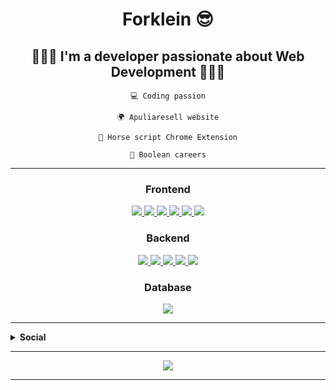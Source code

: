   <h1 align="center">Forklein 😎</h1>

  <div class="description" align="center">
  <h2>👨🏾‍💻 I'm a developer passionate about Web Development 👨🏾‍💻</h2>
  </div>
 
 <div align="center">
  
    💻 Coding passion
  
    🌍 Apuliaresell website
  
    🐴 Horse script Chrome Extension
  
    💼 Boolean careers
  
</div>

<hr />

  <div class="frontend" align="center">
    <h3>Frontend</h3>
    <a href="#">
      <img src="https://img.shields.io/badge/HTML5-E34F26?style=for-the-badge&logo=html5&logoColor=white">
    </a>
    <a href="#">
      <img src="https://img.shields.io/badge/CSS3-1572B6?style=for-the-badge&logo=css3&logoColor=white">
    </a>
    <a href="#">
      <img src="https://img.shields.io/badge/Sass-CC6699?style=for-the-badge&logo=sass&logoColor=white">
  </a>
    <a href="#">
      <img src="https://img.shields.io/badge/JavaScript-F7DF1E?style=for-the-badge&logo=javascript&logoColor=black">
    </a> 
    <a href="#">
      <img src="https://img.shields.io/badge/Vue.js-35495E?style=for-the-badge&logo=vuedotjs&logoColor=4FC08D"> 
    </a>
  <a href="#">
    <img src="https://img.shields.io/badge/React-20232A?style=for-the-badge&logo=react&logoColor=61DAFB">
  </a>
  </div>

<div class="backend" align="center">
  <h3>Backend</h3>
      <a href="#">
        <img src="https://img.shields.io/badge/Python-14354C?style=for-the-badge&logo=python&logoColor=white">
    </a>
      <a href="#">
      <img src="https://img.shields.io/badge/PHP-777BB4?style=for-the-badge&logo=php&logoColor=white">
    </a>
    <a href="#">
    <img src="https://img.shields.io/badge/Node.js-339933?style=for-the-badge&logo=nodedotjs&logoColor=white">
  </a>
    <a href="#">
      <img src="https://img.shields.io/badge/Laravel-FF2D20?style=for-the-badge&logo=laravel&logoColor=white">
    </a>
  <a href="#">
    <img src="https://img.shields.io/badge/Codeigniter-EF4223?style=for-the-badge&logo=codeigniter&logoColor=white">
  </a>
</div>

<div class="db" align="center">
<h3>Database</h3>
    <a href="#">
    <img src="https://img.shields.io/badge/MySQL-00000F?style=for-the-badge&logo=mysql&logoColor=white">
  </a>
</div>

<hr>

<details>
  <summary><strong>Social</strong></summary>
  <div align="center">
      <a href="https://www.linkedin.com/in/giuseppe-pisani93/">
        <img src="https://img.shields.io/badge/LinkedIn-0077B5?style=for-the-badge&logo=linkedin&logoColor=white">
      </a>
      <a href="https://twitter.com/forklein93">
        <img src="https://img.shields.io/badge/Twitter-1DA1F2?style=for-the-badge&logo=twitter&logoColor=white">
      </a>
      <a href="https://www.instagram.com/peppe_pisani/">
        <img src="https://img.shields.io/badge/Instagram-E4405F?style=for-the-badge&logo=instagram&logoColor=white">
      </a>
      <a href="https://www.facebook.com/giuseppe.pisani.forklein/">
        <img src="https://img.shields.io/badge/Facebook-1877F2?style=for-the-badge&logo=facebook&logoColor=white">
      </a>
  </div>
</details>

<hr>

<div align="center">
  <img src="https://github-readme-stats.vercel.app/api?username=forklein&theme=tokyonight&show_icons=true">
</div>

<hr>
